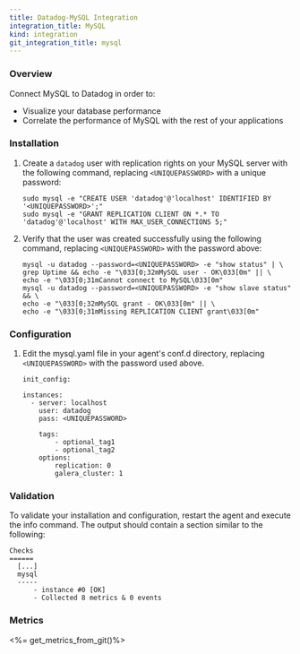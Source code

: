 ```yaml
---
title: Datadog-MySQL Integration
integration_title: MySQL
kind: integration
git_integration_title: mysql
---
```

### Overview

Connect MySQL to Datadog in order to:

  * Visualize your database performance
  * Correlate the performance of MySQL with the rest of your applications

### Installation

1. Create a ```datadog``` user with replication rights on your MySQL server with the following command, replacing ```<UNIQUEPASSWORD>``` with a unique password:

       sudo mysql -e "CREATE USER 'datadog'@'localhost' IDENTIFIED BY '<UNIQUEPASSWORD>';"
       sudo mysql -e "GRANT REPLICATION CLIENT ON *.* TO 'datadog'@'localhost' WITH MAX_USER_CONNECTIONS 5;"

2. Verify that the user was created successfully using the following command, replacing ```<UNIQUEPASSWORD>``` with the password above:

       mysql -u datadog --password=<UNIQUEPASSWORD> -e "show status" | \
       grep Uptime && echo -e "\033[0;32mMySQL user - OK\033[0m" || \
       echo -e "\033[0;31mCannot connect to MySQL\033[0m"
       mysql -u datadog --password=<UNIQUEPASSWORD> -e "show slave status" && \
       echo -e "\033[0;32mMySQL grant - OK\033[0m" || \
       echo -e "\033[0;31mMissing REPLICATION CLIENT grant\033[0m"

### Configuration

1. Edit the mysql.yaml file in your agent's conf.d directory, replacing ```<UNIQUEPASSWORD>``` with the password used above.

       init_config:

       instances:
         - server: localhost
           user: datadog
           pass: <UNIQUEPASSWORD>

           tags:
               - optional_tag1
               - optional_tag2
           options:
               replication: 0
               galera_cluster: 1

### Validation

To validate your installation and configuration, restart the agent and execute the info command. The output should contain a section similar to the following:


    Checks
    ======
      [...]
      mysql
      -----
          - instance #0 [OK]
          - Collected 8 metrics & 0 events

### Metrics

<%= get_metrics_from_git()%>





